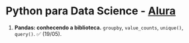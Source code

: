 # Python para Data Science - [Alura](https://cursos.alura.com.br/formacao-data-science-python)

1. __Pandas: conhecendo a biblioteca.__ `groupby`, `value_counts`, `unique()`, `query()`. ✅ (19/05).